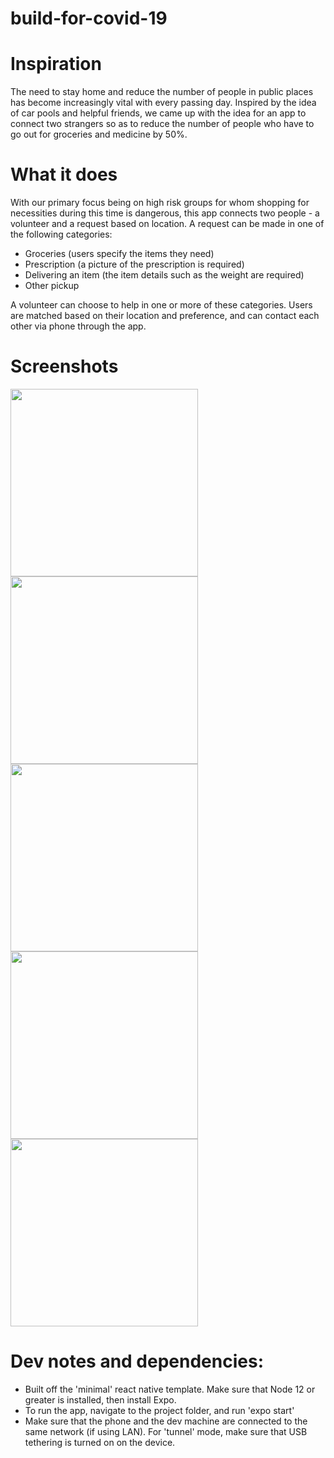 # build-for-covid-19

# Inspiration
The need to stay home and reduce the number of people in public places has become increasingly vital with every passing day. Inspired by the idea of car pools and helpful friends, we came up with the idea for an app to connect two strangers so as to reduce the number of people who have to go out for groceries and medicine by 50%.

# What it does
With our primary focus being on high risk groups for whom shopping for necessities during this time is dangerous, this app connects two people - a volunteer and a request based on location. A request can be made in one of the following categories:

- Groceries (users specify the items they need) 
- Prescription (a picture of the prescription is required)
- Delivering an item (the item details such as the weight are required)
- Other pickup

A volunteer can choose to help in one or more of these categories. Users are matched based on their location and preference, and can contact each other via phone through the app.

# Screenshots

<img src="https://github.com/apuravkhare/build-for-covid-19/blob/master/screenshots/Screenshot_20200329-222919.jpg" width="300">  <img src="https://github.com/apuravkhare/build-for-covid-19/blob/master/screenshots/Screenshot_20200329-222924.jpg" width="300"> 
<img src="https://github.com/apuravkhare/build-for-covid-19/blob/master/screenshots/Screenshot_20200329-223033.jpg" width="300">  <img src="https://github.com/apuravkhare/build-for-covid-19/blob/master/screenshots/Screenshot_20200329-223108.jpg" width="300"> 
<img src="https://github.com/apuravkhare/build-for-covid-19/blob/master/screenshots/Screenshot_20200329-223350.jpg" width="300"> 

# Dev notes and dependencies:
- Built off the 'minimal' react native template. Make sure that Node 12 or greater is installed, then install Expo.
- To run the app, navigate to the project folder, and run 'expo start'
- Make sure that the phone and the dev machine are connected to the same network (if using LAN). For 'tunnel' mode, make sure that USB tethering is turned on on the device.

